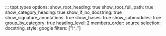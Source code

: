 ::: tppt.types
    options:
      show_root_heading: true
      show_root_full_path: true
      show_category_heading: true
      show_if_no_docstring: true
      show_signature_annotations: true
      show_bases: true
      show_submodules: true
      group_by_category: true
      heading_level: 2
      members_order: source
    selection:
      docstring_style: google
      filters: ["!^_"] 